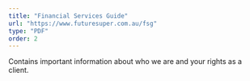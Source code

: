 ```yaml
---
title: "Financial Services Guide"
url: "https://www.futuresuper.com.au/fsg"
type: "PDF"
order: 2
---
```


Contains important information about who we are and your rights as a client.
